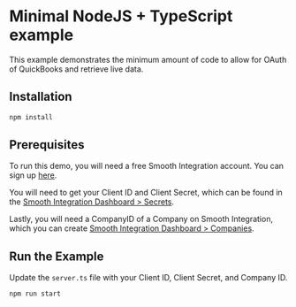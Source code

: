 # Minimal NodeJS + TypeScript example

This example demonstrates the minimum amount of code to allow for OAuth of QuickBooks and retrieve live data.

## Installation

```bash
npm install
```

## Prerequisites

To run this demo, you will need a free Smooth Integration account. You can sign up [here](https://app.smoothintegration.com/signup).

You will need to get your Client ID and Client Secret, which can be found in the [Smooth Integration Dashboard > Secrets](https://app.smoothintegration.com/secrets).

Lastly, you will need a CompanyID of a Company on Smooth Integration, which you can create [Smooth Integration Dashboard > Companies](https://app.smoothintegration.com/companies).

## Run the Example

Update the `server.ts` file with your Client ID, Client Secret, and Company ID.

```bash
npm run start
```

